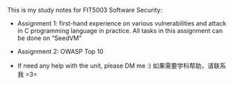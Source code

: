 This is my study notes for FIT5003 Software Security:
- Assignment 1: first-hand experience on various vulnerabilities and attack in C programming language in practice. All tasks in this assignment can be done on “SeedVM”
- Assignment 2: OWASP Top 10

- If need any help with the unit, please DM me :) 如果需要学科帮助，请联系我 =3=
